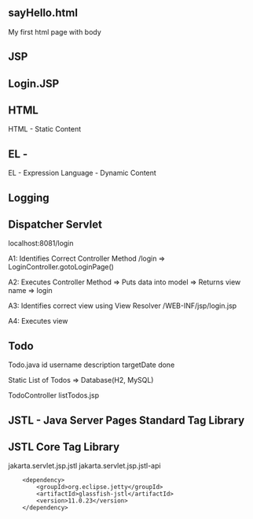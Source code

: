 ## sayHello.html

<html>
<head>
<title>My First HTML Page</title>
</head>
<body>
My first html page with body
</body>
</html>

## JSP
## Login.JSP

## HTML
HTML - Static Content

## EL - 
EL - Expression Language - Dynamic Content

## Logging

## Dispatcher Servlet
localhost:8081/login

A1: Identifies Correct Controller Method
/login => LoginController.gotoLoginPage()

A2: Executes Controller Method
=> Puts data into model
=> Returns view name => login

A3: Identifies correct view using View Resolver
/WEB-INF/jsp/login.jsp

A4: Executes view

## Todo

Todo.java
id
username
description
targetDate
done

Static List of Todos => Database(H2, MySQL)

TodoController
listTodos.jsp

## JSTL - Java Server Pages Standard Tag Library
## JSTL Core Tag Library

<dependency>
			<groupId>jakarta.servlet.jsp.jstl</groupId>
			<artifactId>jakarta.servlet.jsp.jstl-api</artifactId>
		</dependency>

		<dependency>
			<groupId>org.eclipse.jetty</groupId>
			<artifactId>glassfish-jstl</artifactId>
			<version>11.0.23</version>
		</dependency>
 



